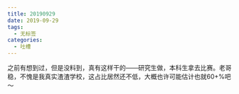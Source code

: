 ```yaml
---
title: 20190929
date: 2019-09-29
tags: 
  - 无标签
categories:
  - 吐槽
---
```

之前有想到过，但是没料到，真有这样干的——研究生做，本科生拿去比赛。老哥稳，不愧是我真实渣渣学校，这占比居然还不低，大概也许可能估计也就60+%吧～
